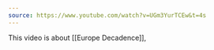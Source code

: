 ```yaml
---
source: https://www.youtube.com/watch?v=UGm3YurTCEw&t=4s
---
```


This video is about [[Europe Decadence]],

